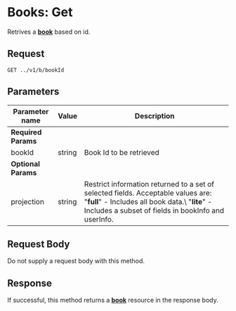 # Books: Get

Retrives a [**book**](books.overview.md) based on id.

## Request
```url
GET ../v1/b/bookId
```
## Parameters
| Parameter name | Value | Description |
| ---      | ---      | ---      |
| **Required Params**     |
| bookId   | string  | Book Id to be retrieved   |
| **Optional Params**     |
| projection   | string  | Restrict information returned to a set of selected fields. Acceptable values are: "**full**" - Includes all book data.\ "**lite**" - Includes a subset of fields in bookInfo and userInfo. |

## Request Body
Do not supply a request body with this method.

## Response
If successful, this method returns a [**book**](books.overview.md) resource in the response body.